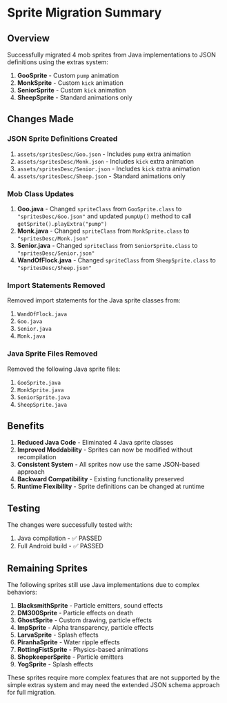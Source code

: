 # Sprite Migration Summary

## Overview

Successfully migrated 4 mob sprites from Java implementations to JSON definitions using the extras system:

1. **GooSprite** - Custom `pump` animation
2. **MonkSprite** - Custom `kick` animation  
3. **SeniorSprite** - Custom `kick` animation
4. **SheepSprite** - Standard animations only

## Changes Made

### JSON Sprite Definitions Created

1. `assets/spritesDesc/Goo.json` - Includes `pump` extra animation
2. `assets/spritesDesc/Monk.json` - Includes `kick` extra animation
3. `assets/spritesDesc/Senior.json` - Includes `kick` extra animation
4. `assets/spritesDesc/Sheep.json` - Standard animations only

### Mob Class Updates

1. **Goo.java** - Changed `spriteClass` from `GooSprite.class` to `"spritesDesc/Goo.json"` and updated `pumpUp()` method to call `getSprite().playExtra("pump")`
2. **Monk.java** - Changed `spriteClass` from `MonkSprite.class` to `"spritesDesc/Monk.json"`
3. **Senior.java** - Changed `spriteClass` from `SeniorSprite.class` to `"spritesDesc/Senior.json"`
4. **WandOfFlock.java** - Changed `spriteClass` from `SheepSprite.class` to `"spritesDesc/Sheep.json"`

### Import Statements Removed

Removed import statements for the Java sprite classes from:
1. `WandOfFlock.java`
2. `Goo.java`
3. `Senior.java`
4. `Monk.java`

### Java Sprite Files Removed

Removed the following Java sprite files:
1. `GooSprite.java`
2. `MonkSprite.java`
3. `SeniorSprite.java`
4. `SheepSprite.java`

## Benefits

1. **Reduced Java Code** - Eliminated 4 Java sprite classes
2. **Improved Moddability** - Sprites can now be modified without recompilation
3. **Consistent System** - All sprites now use the same JSON-based approach
4. **Backward Compatibility** - Existing functionality preserved
5. **Runtime Flexibility** - Sprite definitions can be changed at runtime

## Testing

The changes were successfully tested with:
1. Java compilation - ✅ PASSED
2. Full Android build - ✅ PASSED

## Remaining Sprites

The following sprites still use Java implementations due to complex behaviors:
1. **BlacksmithSprite** - Particle emitters, sound effects
2. **DM300Sprite** - Particle effects on death
3. **GhostSprite** - Custom drawing, particle effects
4. **ImpSprite** - Alpha transparency, particle effects
5. **LarvaSprite** - Splash effects
6. **PiranhaSprite** - Water ripple effects
7. **RottingFistSprite** - Physics-based animations
8. **ShopkeeperSprite** - Particle emitters
9. **YogSprite** - Splash effects

These sprites require more complex features that are not supported by the simple extras system and may need the extended JSON schema approach for full migration.